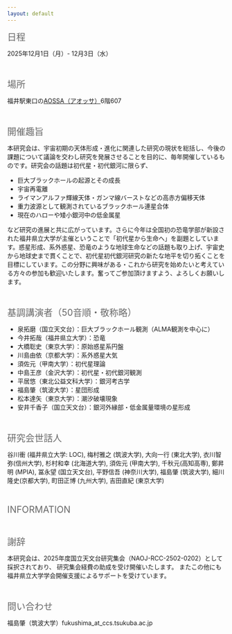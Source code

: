```yaml
---
layout: default
---
```


<span style="font-size: 150%; color:#696969;">日程</span>

2025年12月1日（月）- 12月3日（水）

<br>


<span style="font-size: 150%;  color:#696969;">場所</span>

福井駅東口の[AOSSA（アオッサ）](http://www.aossa.jp/)6階607 

<br>


<span style="font-size: 150%; color:#696969;">開催趣旨</span>

本研究会は、宇宙初期の天体形成・進化に関連した研究の現状を総括し、今後の課題について議論を交わし研究を発展させることを目的に、毎年開催しているものです。研究会の話題は初代星・初代銀河に限らず、

- 巨大ブラックホールの起源とその成長
- 宇宙再電離
- ライマンアルファ輝線天体・ガンマ線バーストなどの高赤方偏移天体
- 重力波源として観測されているブラックホール連星合体
- 現在のハローや矮小銀河中の低金属星

など研究の進展と共に広がっています。さらに今年は全国初の恐竜学部が新設された福井県立大学が主催ということで「初代星から生命へ」を副題としています。惑星形成、系外惑星、恐竜のような地球生命などの話題も取り上げ、宇宙史から地球史まで貫くことで、初代星初代銀河研究の新たな地平を切り拓くことを目標にしています。この分野に興味がある・これから研究を始めたいと考えている方々の参加も歓迎いたします。奮ってご参加頂けますよう、よろしくお願いします。

<br>



<span style="font-size: 150%; color:#696969;">基調講演者（50音順・敬称略）</span>

- 泉拓磨（国立天文台）：巨大ブラックホール観測（ALMA観測を中心に）
- 今井拓哉（福井県立大学）：恐竜
- 大橋聡史（東京大学）：原始惑星系円盤
- 川島由依（京都大学）：系外惑星大気
- 須佐元（甲南大学）：初代星理論
- 中島王彦（金沢大学）：初代星・初代銀河観測
- 平居悠（東北公益文科大学）：銀河考古学
- 福島肇（筑波大学）：星団形成
- 松本達矢（東京大学）：潮汐破壊現象
- 安井千香子（国立天文台）：銀河外縁部・低金属量環境の星形成

<br>

<span style="font-size: 150%; color:#696969;">研究会世話人</span>

谷川衝 (福井県立大学: LOC), 梅村雅之 (筑波大学), 大向一行 (東北大学), 衣川智弥(信州大学), 杉村和幸 (北海道大学), 須佐元 (甲南大学), 千秋元(高知高専), 鄭昇明 (MPIA), 冨永望 (国立天文台), 平野信吾 (神奈川大学), 福島肇 (筑波大学), 細川隆史(京都大学), 町田正博 (九州大学), 吉田直紀 (東京大学)

<br>

<span style="font-size: 150%; color:#696969;">INFORMATION</span>

<br>



<span style="font-size: 150%; color:#696969;">謝辞</span>

本研究会は、2025年度国立天文台研究集会（NAOJ-RCC-2502-0202）として採択されており、
研究集会経費の助成を受け開催いたします。
またこの他にも福井県立大学学会開催支援によるサポートを受けています。

<br>


<span style="font-size: 150%; color:#696969;">問い合わせ</span>

福島肇（筑波大学）fukushima_at_ccs.tsukuba.ac.jp


